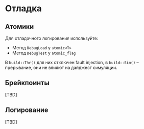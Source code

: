# Отладка

## Атомики

Для отладочного логирования используйте:

- Метод `DebugLoad` у `atomic<T>`
- Метод `DebugTest` у `atomic_flag`

В `build::Thr()` для них отключен fault injection, в `build::Sim()` – прерывание, 
они не влияют на дайджест симуляции.

## Брейкпоинты

[TBD]

## Логирование

[TBD]